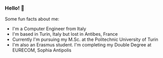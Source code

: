 ### Hello! 🤗

Some fun facts about me:
- I'm a Computer Engineer from Italy
- I'm based in Turin, Italy but lost in Antibes, France
- Currently I'm pursuing my M.Sc. at the Politechnic University of Turin
- I'm also an Erasmus student. I'm completing my Double Degree at EURECOM, Sophia Antipolis
<!--
**akatief/akatief** is a ✨ _special_ ✨ repository because its `README.md` (this file) appears on your GitHub profile.

Here are some ideas to get you started:

- 🔭 I’m currently working on ...
- 🌱 I’m currently learning ...
- 👯 I’m looking to collaborate on ...
- 🤔 I’m looking for help with ...
- 💬 Ask me about ...
- 📫 How to reach me: ...
- 😄 Pronouns: ...
- ⚡ Fun fact: ...
-->
